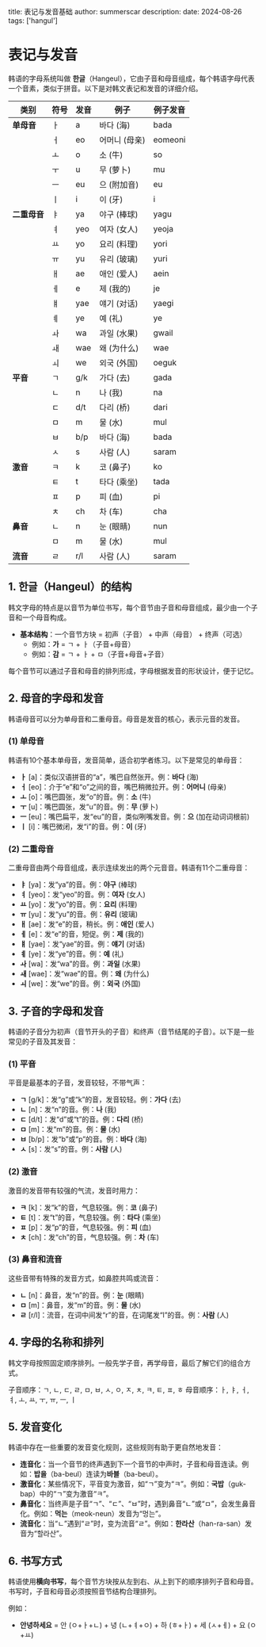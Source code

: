 
title: 表记与发音基础
author: summerscar
description:
date: 2024-08-26
tags: ['hangul']


# 表记与发音

韩语的字母系统叫做 **한글**（Hangeul），它由子音和母音组成，每个韩语字母代表一个音素，类似于拼音。以下是对韩文表记和发音的详细介绍。

| **类别**     | **符号**               | **发音**             | **例子**       | **例子发音** |
|--------------|------------------------|----------------------|----------------|--------------|
| **单母音**   | ㅏ                     | a                    | 바다 (海)       | bada         |
|              | ㅓ                     | eo                   | 어머니 (母亲)   | eomeoni      |
|              | ㅗ                     | o                    | 소 (牛)         | so           |
|              | ㅜ                     | u                    | 무 (萝卜)       | mu           |
|              | ㅡ                     | eu                   | 으 (附加音)     | eu           |
|              | ㅣ                     | i                    | 이 (牙)         | i            |
| **二重母音** | ㅑ                     | ya                   | 야구 (棒球)     | yagu         |
|              | ㅕ                     | yeo                  | 여자 (女人)     | yeoja        |
|              | ㅛ                     | yo                   | 요리 (料理)     | yori         |
|              | ㅠ                     | yu                   | 유리 (玻璃)     | yuri         |
|              | ㅐ                     | ae                   | 애인 (爱人)     | aein         |
|              | ㅔ                     | e                    | 제 (我的)       | je           |
|              | ㅒ                     | yae                  | 얘기 (对话)     | yaegi        |
|              | ㅖ                     | ye                   | 예 (礼)         | ye           |
|              | ㅘ                     | wa                   | 과일 (水果)     | gwail        |
|              | ㅙ                     | wae                  | 왜 (为什么)     | wae          |
|              | ㅚ                     | we                   | 외국 (外国)     | oeguk        |
| **平音**     | ㄱ                     | g/k                  | 가다 (去)       | gada         |
|              | ㄴ                     | n                    | 나 (我)         | na           |
|              | ㄷ                     | d/t                  | 다리 (桥)       | dari         |
|              | ㅁ                     | m                    | 물 (水)         | mul          |
|              | ㅂ                     | b/p                  | 바다 (海)       | bada         |
|              | ㅅ                     | s                    | 사람 (人)       | saram        |
| **激音**     | ㅋ                     | k                    | 코 (鼻子)       | ko           |
|              | ㅌ                     | t                    | 타다 (乘坐)     | tada         |
|              | ㅍ                     | p                    | 피 (血)         | pi           |
|              | ㅊ                     | ch                   | 차 (车)         | cha          |
| **鼻音**     | ㄴ                     | n                    | 눈 (眼睛)       | nun          |
|              | ㅁ                     | m                    | 물 (水)         | mul          |
| **流音**     | ㄹ                     | r/l                  | 사람 (人)       | saram        |

## 1. 한글（Hangeul）的结构

韩文字母的特点是以音节为单位书写，每个音节由子音和母音组成，最少由一个子音和一个母音构成。

- **基本结构**：一个音节方块 = 初声（子音） + 中声（母音） + 终声（可选）
  - 例如：**가** = ㄱ + ㅏ（子音+母音）
  - 例如：**감** = ㄱ + ㅏ + ㅁ（子音+母音+子音）

每个音节可以通过子音和母音的排列形成，字母根据发音的形状设计，便于记忆。



## 2. 母音的字母和发音

韩语母音可以分为单母音和二重母音。母音是发音的核心，表示元音的发音。

### (1) 单母音

韩语有10个基本单母音，发音简单，适合初学者练习。以下是常见的单母音：

- **ㅏ** [a]：类似汉语拼音的“a”，嘴巴自然张开。例：**바다** (海)
- **ㅓ** [eo]：介于“e”和“o”之间的音，嘴巴稍微拉开。例：**어머니** (母亲)
- **ㅗ** [o]：嘴巴圆张，发“o”的音。例：**소** (牛)
- **ㅜ** [u]：嘴巴圆张，发“u”的音。例：**무** (萝卜)
- **ㅡ** [eu]：嘴巴扁平，发“eu”的音，类似咧嘴发音。例：**으** (加在动词词根前)
- **ㅣ** [i]：嘴巴微闭，发“i”的音。例：**이** (牙)

### (2) 二重母音

二重母音由两个母音组成，表示连续发出的两个元音音。韩语有11个二重母音：

- **ㅑ** [ya]：发“ya”的音。例：**야구** (棒球)
- **ㅕ** [yeo]：发“yeo”的音。例：**여자** (女人)
- **ㅛ** [yo]：发“yo”的音。例：**요리** (料理)
- **ㅠ** [yu]：发“yu”的音。例：**유리** (玻璃)
- **ㅐ** [ae]：发“e”的音，稍长。例：**애인** (爱人)
- **ㅔ** [e]：发“e”的音，短促。例：**제** (我的)
- **ㅒ** [yae]：发“yae”的音。例：**얘기** (对话)
- **ㅖ** [ye]：发“ye”的音。例：**예** (礼)
- **ㅘ** [wa]：发“wa”的音。例：**과일** (水果)
- **ㅙ** [wae]：发“wae”的音。例：**왜** (为什么)
- **ㅚ** [we]：发“we”的音。例：**외국** (外国)



## 3. 子音的字母和发音

韩语的子音分为初声（音节开头的子音）和终声（音节结尾的子音）。以下是一些常见的子音及其发音：

### (1) 平音

平音是最基本的子音，发音较轻，不带气声：

- **ㄱ** [g/k]：发“g”或“k”的音，发音较轻。例：**가다** (去)
- **ㄴ** [n]：发“n”的音。例：**나** (我)
- **ㄷ** [d/t]：发“d”或“t”的音。例：**다리** (桥)
- **ㅁ** [m]：发“m”的音。例：**물** (水)
- **ㅂ** [b/p]：发“b”或“p”的音。例：**바다** (海)
- **ㅅ** [s]：发“s”的音。例：**사람** (人)

### (2) 激音

激音的发音带有较强的气流，发音时用力：

- **ㅋ** [k]：发“k”的音，气息较强。例：**코** (鼻子)
- **ㅌ** [t]：发“t”的音，气息较强。例：**타다** (乘坐)
- **ㅍ** [p]：发“p”的音，气息较强。例：**피** (血)
- **ㅊ** [ch]：发“ch”的音，气息较强。例：**차** (车)

### (3) 鼻音和流音

这些音带有特殊的发音方式，如鼻腔共鸣或流音：

- **ㄴ** [n]：鼻音，发“n”的音。例：**눈** (眼睛)
- **ㅁ** [m]：鼻音，发“m”的音。例：**물** (水)
- **ㄹ** [r/l]：流音，在词中间发“r”的音，在词尾发“l”的音。例：**사람** (人)



## 4. 字母的名称和排列

韩文字母按照固定顺序排列。一般先学子音，再学母音，最后了解它们的组合方式。

子音顺序：ㄱ, ㄴ, ㄷ, ㄹ, ㅁ, ㅂ, ㅅ, ㅇ, ㅈ, ㅊ, ㅋ, ㅌ, ㅍ, ㅎ
母音顺序：ㅏ, ㅑ, ㅓ, ㅕ, ㅗ, ㅛ, ㅜ, ㅠ, ㅡ, ㅣ



## 5. 发音变化

韩语中存在一些重要的发音变化规则，这些规则有助于更自然地发音：

- **连音化**：当一个音节的终声遇到下一个音节的中声时，子音和母音连读。例如：**밥을**（ba-beul）连读为**바블**（ba-beul）。
- **激音化**：某些情况下，平音变为激音，如“ㄱ”变为“ㅋ”。例如：**국밥**（guk-bap）中的“ㄱ”变为激音“ㅋ”。
- **鼻音化**：当终声是子音“ㄱ”、“ㄷ”、“ㅂ”时，遇到鼻音“ㄴ”或“ㅁ”，会发生鼻音化。例如：**먹는**（meok-neun）发音为“멍는”。
- **流音化**：当“ㄴ”遇到“ㄹ”时，变为流音“ㄹ”。例如：**한라산**（han-ra-san）发音为“할라산”。



## 6. 书写方式

韩语使用**横向书写**，每个音节方块按从左到右、从上到下的顺序排列子音和母音。书写时，子音和母音必须按照音节结构合理排列。

例如：
- **안녕하세요** = 안 (ㅇ+ㅏ+ㄴ) + 녕 (ㄴ+ㅕ+ㅇ) + 하 (ㅎ+ㅏ) + 세 (ㅅ+ㅔ) + 요 (ㅇ+ㅛ)
